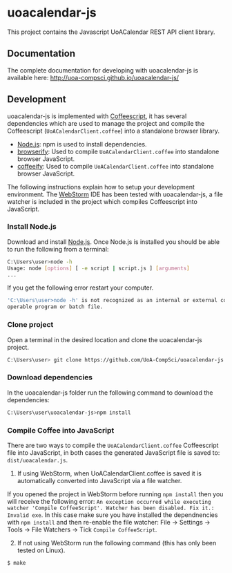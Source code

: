 # uoacalendar-js

This project contains the Javascript UoACalendar REST API client library.

## Documentation

The complete documentation for developing with uoacalendar-js is available here: http://uoa-compsci.github.io/uoacalendar-js/

## Development

uoacalendar-js is implemented with [Coffeescript](http://coffeescript.org/), it has several dependencies which are used to manage the project and compile the Coffeescript (`UoACalendarClient.coffee`) into a standalone browser library.

* [Node.js](https://nodejs.org/en/): npm is used to install dependencies.
* [browserify](http://browserify.org/): Used to compile `UoACalendarClient.coffee` into standalone browser JavaScript.
* [coffeeify](https://www.npmjs.com/package/coffeeify): Used to compile `UoACalendarClient.coffee` into standalone browser JavaScript.

The following instructions explain how to setup your development environment. The [WebStorm](https://www.jetbrains.com/webstorm/) IDE has been tested with uoacalendar-js, a file watcher is included in the project which compiles Coffeescript into JavaScript.

### Install Node.js

Download and install [Node.js](https://nodejs.org/en/). Once Node.js is installed you should be able to run the following from a terminal:

```bash
C:\Users\user>node -h
Usage: node [options] [ -e script | script.js ] [arguments]
...
```
If you get the following error restart your computer.

```bash
'C:\Users\user>node -h' is not recognized as an internal or external command,
operable program or batch file.
```

### Clone project
Open a terminal in the desired location and clone the uoacalendar-js project.

```bash
C:\Users\user> git clone https://github.com/UoA-CompSci/uoacalendar-js.git
```

### Download dependencies
In the uoacalendar-js folder run the following command to download the dependencies:

```bash
C:\Users\user\uoacalendar-js>npm install
```

### Compile Coffee into JavaScript

There are two ways to compile the `UoACalendarClient.coffee` Coffeescript file into JavaScript, in both cases the generated JavaScript file is saved to: `dist/uoacalendar.js`.

1) If using WebStorm, when UoACalendarClient.coffee is saved it is automatically converted into JavaScript via a file watcher. 

If you opened the project in WebStorm before running `npm install` then you will receive the following error: `An exception occurred while executing watcher 'Compile CoffeeScript'. Watcher has been disabled. Fix it.: Invalid exe`. In this case make sure you have installed the dependnencies with `npm install` and then re-enable the file watcher: File -> Settings -> Tools -> File Watchers -> Tick `Compile CoffeeScript`.

2) If not using WebStorm run the following command (this has only been tested on Linux).

```bash
$ make
```




